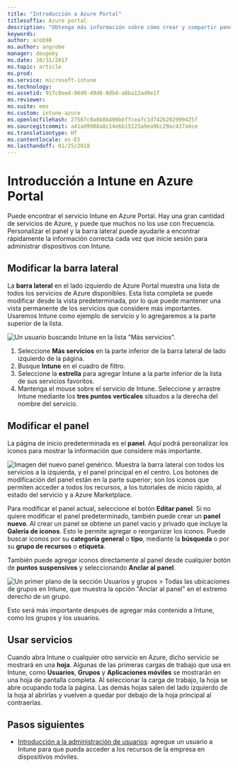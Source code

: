 ```yaml
---
title: "Introducción a Azure Portal"
titlesuffix: Azure portal
description: "Obtenga más información sobre cómo crear y compartir paneles de Intune en Azure Portal."
keywords: 
author: arob98
ms.author: angrobe
manager: dougeby
ms.date: 10/31/2017
ms.topic: article
ms.prod: 
ms.service: microsoft-intune
ms.technology: 
ms.assetid: 917c0eed-96d0-49d8-8db8-a6ba13ad0e1f
ms.reviewer: 
ms.suite: ems
ms.custom: intune-azure
ms.openlocfilehash: 27567c8a8b8b406bbffceafc1d742b202999425f
ms.sourcegitcommit: a41ad9988a8c14e6b15123a9ea9bc29ac437a4ce
ms.translationtype: HT
ms.contentlocale: es-ES
ms.lasthandoff: 01/25/2018
---
```

# <a name="getting-started-with-intune-in-the-azure-portal"></a>Introducción a Intune en Azure Portal

Puede encontrar el servicio Intune en Azure Portal. Hay una gran cantidad de servicios de Azure, y puede que muchos no los use con frecuencia. Personalizar el panel y la barra lateral puede ayudarle a encontrar rápidamente la información correcta cada vez que inicie sesión para administrar dispositivos con Intune.

## <a name="changing-the-sidebar"></a>Modificar la barra lateral

La __barra lateral__ en el lado izquierdo de Azure Portal muestra una lista de todos los servicios de Azure disponibles. Esta lista completa se puede modificar desde la vista predeterminada, por lo que puede mantener una vista permanente de los servicios que considere más importantes. Usaremos Intune como ejemplo de servicio y lo agregaremos a la parte superior de la lista.

![Un usuario buscando Intune en la lista "Más servicios".](./media/azure-add-intune1.png)

1. Seleccione **Más servicios** en la parte inferior de la barra lateral de lado izquierdo de la página.
2. Busque **Intune** en el cuadro de filtro.
3. Seleccione la **estrella** para agregar Intune a la parte inferior de la lista de sus servicios favoritos.
4. Mantenga el mouse sobre el servicio de Intune. Seleccione y arrastre Intune mediante los **tres puntos verticales** situados a la derecha del nombre del servicio.

## <a name="changing-the-dashboard"></a>Modificar el panel

La página de inicio predeterminada es el **panel**. Aquí podrá personalizar los iconos para mostrar la información que considere más importante.

![Imagen del nuevo panel genérico. Muestra la barra lateral con todos los servicios a la izquierda, y el panel principal en el centro. Los botones de modificación del panel están en la parte superior; son los iconos que permiten acceder a todos los recursos, a los tutoriales de inicio rápido, al estado del servicio y a Azure Marketplace.](./media/azure-default-dashboard.png)

Para modificar el panel actual, seleccione el botón **Editar panel**. Si no quiere modificar el panel predeterminado, también puede crear un **panel nuevo**. Al crear un panel se obtiene un panel vacío y privado que incluye la **Galería de iconos**. Esto le permite agregar o reorganizar los iconos. Puede buscar iconos por su **categoría general** o **tipo**, mediante la **búsqueda** o por su **grupo de recursos** o **etiqueta**.

También puede agregar iconos directamente al panel desde cualquier botón de **puntos suspensivos** y seleccionando **Anclar al panel**.

![Un primer plano de la sección Usuarios y grupos > Todas las ubicaciones de grupos en Intune, que muestra la opción "Anclar al panel" en el extremo derecho de un grupo.](./media/azure-pin-to-dashboard.png)

Esto será más importante después de agregar más contenido a Intune, como los grupos y los usuarios.

## <a name="using-services"></a>Usar servicios

Cuando abra Intune o cualquier otro servicio en Azure, dicho servicio se mostrará en una **hoja**. Algunas de las primeras cargas de trabajo que usa en Intune, como **Usuarios**, **Grupos** y **Aplicaciones móviles** se mostrarán en una hoja de pantalla completa. Al seleccionar la carga de trabajo, la hoja se abre ocupando toda la página. Las demás hojas salen del lado izquierdo de la hoja al abrirlas y vuelven a quedar por debajo de la hoja principal al contraerlas.

## <a name="next-steps"></a>Pasos siguientes

* [Introducción a la administración de usuarios](get-started-users.md): agregue un usuario a Intune para que pueda acceder a los recursos de la empresa en dispositivos móviles.
